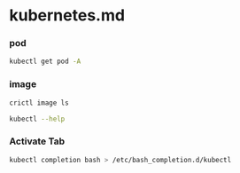 # kubernetes.md
### pod
```bash
kubectl get pod -A
```
### image
```bash
crictl image ls
```
```bash
kubectl --help
```
### Activate Tab
```bash
kubectl completion bash > /etc/bash_completion.d/kubectl
```
